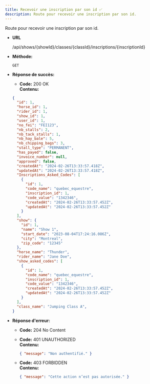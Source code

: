 ```yaml
---
title: Recevoir une inscription par son id ✅
description: Route pour recevoir une inscription par son id.
---
```


Route pour recevoir une inscription par son id.

- **URL**

  /api/shows/{showId}/classes/{classId}/inscriptions/{inscriptionId}

- **Méthode:**

  `GET`

- **Réponse de succès:**
  - **Code:** 200 OK <br>
  **Contenu:** <br>
  ```json
  {
    "id": 1,
    "horse_id": 1,
    "rider_id": 1,
    "show_id": 1,
    "user_id": 1,
    "no_fei": "FEI123",
    "nb_stalls": 2,
    "nb_tack_stalls": 1,
    "nb_hay_bale": 5,
    "nb_chipping_bags": 3,
    "stall_type": "PERMANENT",
    "has_payed": false,
    "invoice_number": null,
    "approved": false,
    "createdAt": "2024-02-26T13:33:57.418Z",
    "updatedAt": "2024-02-26T13:33:57.418Z",
    "Inscriptions_Asked_Codes": [
      {
        "id": 1,
        "code_name": "quebec_equestre",
        "inscription_id": 1,
        "code_value": "1342346",
        "createdAt": "2024-02-26T13:33:57.452Z",
        "updatedAt": "2024-02-26T13:33:57.452Z"
      }
    ],
    "show": {
      "id": 1,
      "name": "Show 1",
      "start_date": "2023-08-04T17:24:16.086Z",
      "city": "Montreal",
      "zip_code": "12345"
    },
    "horse_name": "Thunder",
    "rider_name": "Jane Doe",
    "show_asked_codes": [
      {
        "id": 1,
        "code_name": "quebec_equestre",
        "inscription_id": 1,
        "code_value": "1342346",
        "createdAt": "2024-02-26T13:33:57.452Z",
        "updatedAt": "2024-02-26T13:33:57.452Z"
      }
    ],
    "class_name": "Jumping Class A",
  }
  ```

- **Réponse d'erreur:**

  - **Code:** 204 No Content<br />

  - **Code:** 401 UNAUTHORIZED <br />
    **Contenu:** 
    ```json
    { "message": "Non authentifié." }
    ```

  - **Code:** 403 FORBIDDEN <br />
    **Contenu:** 
    ```json
    { "message": "Cette action n’est pas autorisée." }
    ```